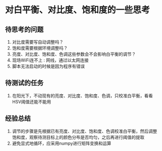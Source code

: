 # 对白平衡、对比度、饱和度的一些思考


## 待思考的问题

1. 对比度需要写自动调整吗？
2. 饱和度需要根据环境调整吗？
3. 亮度、对比度、饱和度、色调这些参数会不会影响白平衡的调节？
4. 现场WiFi连不上
    : 网线，通过以太网连接
5. 脚本无法启动的时候是因为程序有错误


## 待测试的任务

1. 在阳光下，不动现有的亮度、对比度、饱和度、色调，只校准白平衡，看看HSV阈值还能不能用


## 经验总结

1. 调节的步骤是先根据已有亮度、对比度、饱和度、色调校准白平衡，然后调整饱和度，观察待测目标上的颜色分布是否均匀，之后再进行阈值的提取
2. 避免显式地循环，应采用numpy进行矩阵变换和运算
